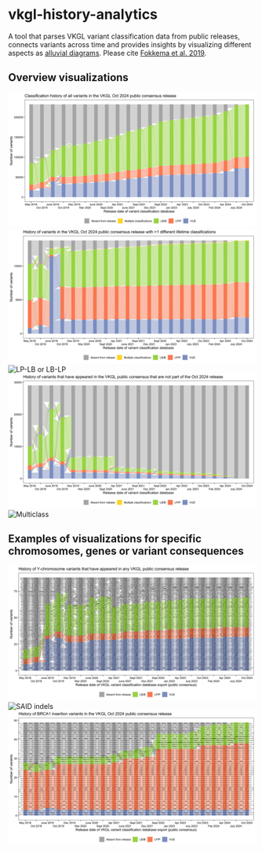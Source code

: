 # vkgl-history-analytics
A tool that parses VKGL variant classification data from public releases, connects variants across time and provides insights by visualizing different aspects as [alluvial diagrams](https://en.wikipedia.org/wiki/Alluvial_diagram).
Please cite [Fokkema et al. 2019](https://doi.org/10.1002/humu.23896).

## Overview visualizations
![Latest release](img/vkgl-oct2024.png)
![More than 1 class](img/vkgl-oct2024-gt1clsf.png)
![LP-LB or LB-LP](img/vkgl-oct2024-lp-lb-trans.png)
![Not in latest](img/vkgl-notinoct2024.png)
![Multiclass](img/vkgl-oct2024-multiclass.png)

## Examples of visualizations for specific chromosomes, genes or variant consequences
![Y chromosome](img/vkgl-oct2024-y.png)
![SAID indels](img/vkgl-oct2024-said-indels.png)
![BRCA1 insertions](img/vkgl-oct2024-brca1-ins.png)
